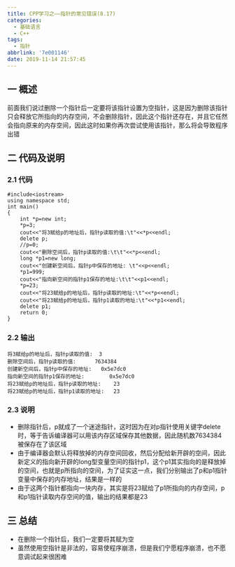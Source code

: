 ```yaml
---
title: CPP学习之——指针的常见错误(8.17)
categories:
  - 基础语言
  - C++
tags:
  - 指针
abbrlink: '7e001146'
date: 2019-11-14 21:57:45
---
```

## 一 概述

前面我们说过删除一个指针后一定要将该指针设置为空指针，这是因为删除该指针只会释放它所指向的内存空间，不会删除指针，因此这个指针还存在，并且它任然会指向原来的内存空间，因此这时如果你再次尝试使用该指针，那么将会导致程序出错  

<!--more-->

## 二 代码及说明

### 2.1 代码

```
#include<iostream>
using namespace std;
int main()
{
	int *p=new int;
	*p=3;
	cout<<"将3赋给p的地址后，指针p读取的值:\t"<<*p<<endl;
	delete p;
	//p=0;
	cout<<"删除空间后，指针p读取的值:\t\t"<<*p<<endl;
	long *p1=new long;
	cout<<"创建新空间后，指针p中保存的地址: \t"<<p<<endl;
    *p1=999;
    cout<<"指向新空间的指针p1保存的地址:\t\t"<<p1<<endl;
    *p=23;
    cout<<"将23赋给p的地址后，指针p读取的地址:\t"<<*p<<endl;
    cout<<"将23赋给p的地址后，指针p1读取的地址:\t"<<*p1<<endl;
    delete p1;
	return 0;
}
```

### 2.2 输出

```
将3赋给p的地址后，指针p读取的值:	3
删除空间后，指针p读取的值:		7634384
创建新空间后，指针p中保存的地址: 	0x5e7dc0
指向新空间的指针p1保存的地址:		0x5e7dc0
将23赋给p的地址后，指针p读取的地址:	23
将23赋给p的地址后，指针p1读取的地址:	23
```

### 2.3 说明

* 删除指针后，p就成了一个迷途指针，这时因为在对p指针使用关键字delete时，等于告诉编译器可以用该内存区域保存其他数据，因此随机数7634384被保存在了该区域
* 由于编译器会默认将释放掉的内存空间回收，然后分配给新开辟的空间，因此新定义的指向新开辟的long型变量空间的指针p1，这个p1其实指向的是释放掉的空间，也就是p所指向的空间，为了证实这一点，我们分别输出了p和p1指针变量中保存的内存地址，结果是一样的
* 由于这两个指针都指向一块内存，其实是将23赋给了p1所指向的内存空间，p和p1指针读取内存空间的值，输出的结果都是23

## 三 总结

* 在删除一个指针后，我们一定要将其赋为空
* 虽然使用空指针是非法的，容易使程序崩溃，但是我们宁愿程序崩溃，也不愿意调试起来很困难